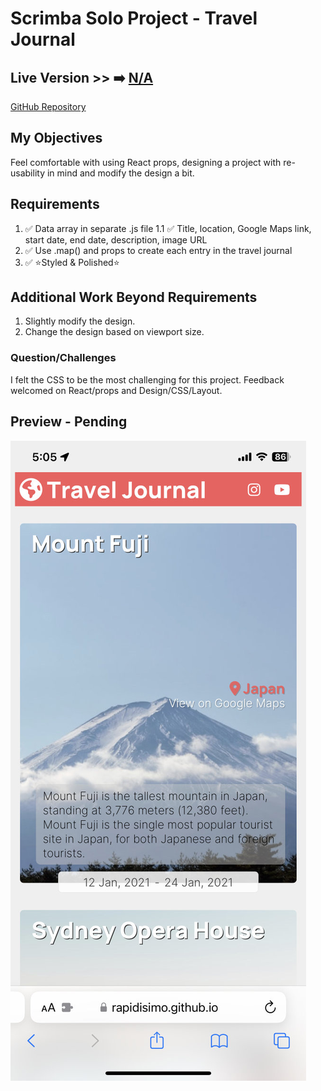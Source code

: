# Scrimba Solo Project - Travel Journal

## Live Version >> ➡️ [N/A](https://rapidisimo.github.io/travel-journal/)
[GitHub Repository](https://github.com/Rapidisimo/digital-business-card)

## My Objectives
Feel comfortable with using React props, designing a project with re-usability in mind and modify the design a bit.

## Requirements
1. ✅ Data array in separate .js file
    1.1 ✅ Title, location, Google Maps link, start date, end date, description, image URL
2. ✅ Use .map() and props to create each entry in the travel journal
3. ✅ ⭐️Styled & Polished⭐️

## Additional Work Beyond Requirements
1. Slightly modify the design.
2. Change the design based on viewport size.

### Question/Challenges
I felt the CSS to be the most challenging for this project.
Feedback welcomed on React/props and Design/CSS/Layout.

## Preview - Pending
![App-Preview](./preview.jpg)
